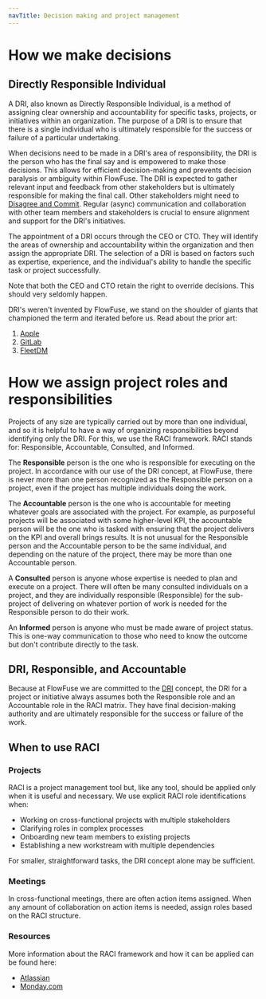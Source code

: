 ```yaml
---
navTitle: Decision making and project management
---
```


# How we make decisions

## Directly Responsible Individual

A DRI, also known as Directly Responsible Individual, is a method of assigning
clear ownership and accountability for specific tasks, projects, or initiatives
within an organization. The purpose of a DRI is to ensure that there is a single
individual who is ultimately responsible for the success or failure of a
particular undertaking.

When decisions need to be made in a DRI's area of responsibility, the DRI
is the person who has the final say and is empowered to make those decisions.
This allows for efficient decision-making and prevents decision paralysis or
ambiguity within FlowFuse. The DRI is expected to gather relevant input and
feedback from other stakeholders but is ultimately responsible for making the
final call. Other stakeholders might need to
<a href="./values.md#disagreeandcommit">Disagree and Commit</a>. Regular
(async) communication and collaboration with other team members and stakeholders
is crucial to ensure alignment and support for the DRI's initiatives.

The appointment of a DRI occurs through the CEO or CTO. They will identify the
areas of ownership and accountability within the organization and then assign
the appropriate DRI. The selection of a DRI is based on factors such as
expertise, experience, and the individual's ability to handle the specific task
or project successfully.

Note that both the CEO and CTO retain the right to override decisions. This should very seldomly happen. 

DRI's weren't invented by FlowFuse, we stand on the shoulder of giants that
championed the term and iterated before us. Read about the prior art:
1. [Apple](http://fortune.com/2011/08/25/how-apple-works-inside-the-worlds-biggest-startup/)
1. [GitLab](https://about.gitlab.com/handbook/people-group/directly-responsible-individuals/)
1. [FleetDM](https://fleetdm.com/handbook/company/why-this-way#why-direct-responsibility)

# How we assign project roles and responsibilities

Projects of any size are typically carried out by more than one individual, and so it is helpful to have a way of organizing responsibilities beyond identifying only the DRI. For this, we use the RACI framework. RACI stands for: Responsible, Accountable, Consulted, and Informed. 

The **Responsible** person is the one who is responsible for executing on the project. In accordance with our use of the DRI concept, at FlowFuse, there is never more than one person recognized as the Responsible person on a project, even if the project has multiple individuals doing the work.

The **Accountable** person is the one who is accountable for meeting whatever goals are associated with the project. For example, as purposeful projects will be associated with some higher-level KPI, the accountable person will be the one who is tasked with ensuring that the project delivers on the KPI and overall brings results. It is not unusual for the Responsible person and the Accountable person to be the same individual, and depending on the nature of the project, there may be more than one Accountable person.

A **Consulted** person is anyone whose expertise is needed to plan and execute on a project. There will often be many consulted individuals on a project, and they are individually responsible (Responsible) for the sub-project of delivering on whatever portion of work is needed for the Responsible person to do their work.

An **Informed** person is anyone who must be made aware of project status. This is one-way communication to those who need to know the outcome but don't contribute directly to the task.

## DRI, Responsible, and Accountable

Because at FlowFuse we are committed to the [DRI](/handbook/company/decisions/#directly-responsible-individual) concept, the DRI for a project or initiative always assumes both the Responsible role and an Accountable role in the RACI matrix. They have final decision-making authority and are ultimately responsible for the success or failure of the work.

## When to use RACI

### Projects
RACI is a project management tool but, like any tool, should be applied only when it is useful and necessary. We use explicit RACI role identifications when:

- Working on cross-functional projects with multiple stakeholders
- Clarifying roles in complex processes
- Onboarding new team members to existing projects
- Establishing a new workstream with multiple dependencies

For smaller, straightforward tasks, the DRI concept alone may be sufficient.

### Meetings
In cross-functional meetings, there are often action items assigned. When any amount of collaboration on action items is needed, assign roles based on the RACI structure.

### Resources

More information about the RACI framework and how it can be applied can be found here:
* [Atlassian](https://www.atlassian.com/work-management/project-management/raci-chart#:~:text=RACI%20charts%20categorize%20these%20roles,accountability%20for%20tasks%20or%20deliverables)
* [Monday.com](https://monday.com/blog/project-management/raci-model/)
